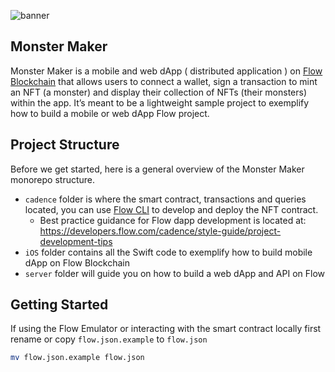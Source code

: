 ![banner](./assets/banner.png)

## Monster Maker

Monster Maker is a mobile and web dApp ( distributed application ) on [Flow Blockchain](https://onflow.org) that allows users to connect a wallet, sign a transaction to mint an NFT (a monster) and display their collection of NFTs (their monsters) within the app. It’s meant to be a lightweight sample project to exemplify how to build a mobile or web dApp Flow project.

## Project Structure

Before we get started, here is a general overview of the Monster Maker monorepo structure.

- `cadence` folder is where the smart contract, transactions and queries located, you can use [Flow CLI](https://developers.flow.com/tools/emulator/index) to develop and deploy the NFT contract.
  - Best practice guidance for Flow dapp development is located at: https://developers.flow.com/cadence/style-guide/project-development-tips
- `iOS` folder contains all the Swift code to exemplify how to build mobile dApp on Flow Blockchain
- `server` folder will guide you on how to build a web dApp and API on Flow

## Getting Started

If using the Flow Emulator or interacting with the smart contract locally first rename or copy `flow.json.example` to `flow.json`

```bash
mv flow.json.example flow.json
```
